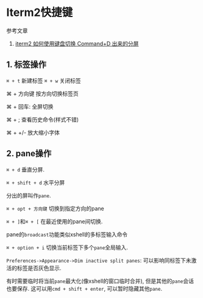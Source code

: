 # Iterm2快捷键

参考文章

1. [iterm2 如何使用键盘切换 Command+D 出来的分屏](https://www.v2ex.com/t/377356)

## 1. 标签操作

`⌘ + t`	新建标签
`⌘ + w`	关闭标签

⌘ + 方向键 按方向切换标签页

⌘ + 回车: 全屏切换

⌘ + ; 查看历史命令(样式不错)

⌘ + +/- 放大缩小字体

## 2. pane操作

`⌘ + d` 垂直分屏.

`⌘ + shift + d` 水平分屏

分出的屏叫作`pane`.

`⌘ + opt + 方向键` 切换到指定方向的pane

`⌘ + ]`和`⌘ + [` 在最近使用的pane间切换.

pane的`broadcast`功能类似xshell的多标签输入命令

`⌘ + option + i` 切换当前标签下多个`pane`全局输入.

`Preferences->Appearance->Dim inactive split panes`: 可以影响同标签下未激活的标签是否灰色显示.

有时需要临时将当前`pane`最大化(像xshell的窗口临时合并), 但是其他的`pane`会话也要保存. 这可以用`cmd + shift + enter`, 可以暂时隐藏其他`pane`.
